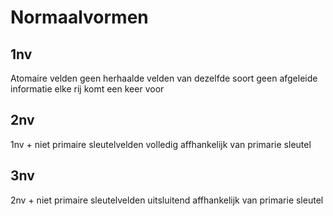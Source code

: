 # Normaalvormen

## 1nv

Atomaire velden
geen herhaalde velden van dezelfde soort
geen afgeleide informatie
elke rij komt een keer voor

## 2nv

1nv + 
niet primaire sleutelvelden volledig affhankelijk van primarie sleutel

## 3nv
2nv + 
niet primaire sleutelvelden uitsluitend affhankelijk van primarie sleutel

